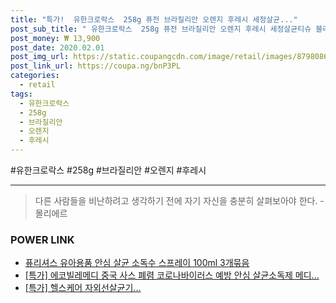 ```yaml
--- 
title: "특가!  유한크로락스  258g 퓨전 브라질리안 오렌지 후레시 세정살균..." 
post_sub_title: " 유한크로락스  258g 퓨전 브라질리안 오렌지 후레시 세정살균티슈 블러섬 1세트" 
post_money: ₩ 13,900 
post_date: 2020.02.01 
post_img_url: https://static.coupangcdn.com/image/retail/images/87980863361907-c5f43e24-aceb-4528-b3bb-35c7f8467e32.jpg 
post_link_url: https://coupa.ng/bnP3PL 
categories: 
  - retail 
tags: 
  - 유한크로락스 
  - 258g 
  - 브라질리안 
  - 오렌지 
  - 후레시 
--- 
```

  #유한크로락스 #258g #브라질리안 #오렌지 #후레시 
<hr> 

> 다른 사람들을 비난하려고 생각하기 전에 자기 자신을 충분히 살펴보아야 한다. - 몰리에르 


### POWER LINK

* <a href="https://blog.naver.com/fasyy4321/221789252849" target="_blank">퓨리셔스 유아용품 안심 살균 소독수 스프레이 100ml 3개묶음</a>
* <a href="https://blog.naver.com/sakai111/221792934253" target="_blank">[특가] 에코빌레메디 중국 사스 폐렴 코로나바이러스 예방 안심 살균소독제 메디...</a>
* <a href="https://blog.naver.com/santokki14/221792274732" target="_blank">[특가] 헬스케어 자외선살균기...</a>
